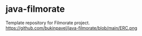 # java-filmorate
Template repository for Filmorate project.
https://github.com/bukinpavel/java-filmorate/blob/main/ERC.png
